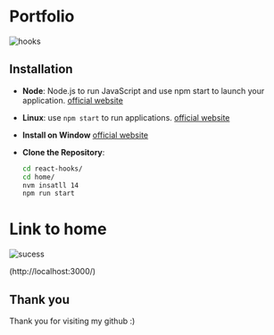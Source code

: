  
 # Portfolio

![hooks](https://github.com/user-attachments/assets/61923db8-2853-4eeb-b9ad-915c9e4389e1)

<h2>Installation</h2>

- **Node**: Node.js to run JavaScript and use npm start to launch your application. [official website](https://nodejs.org/en)
- **Linux**: use `npm start` to run applications. [official website](https://apps.microsoft.com/detail/9n9tngvndl3q?rtc=1&hl=en-au&gl=AU)

- **Install on Window** [official website](https://learn.microsoft.com/en-us/windows/wsl/install-manual)

- **Clone the Repository**:
   ```bash
   cd react-hooks/
   cd home/
   nvm insatll 14
   npm run start 

  
# Link to home

![sucess](https://github.com/user-attachments/assets/6ff32b74-01b6-4105-aa32-e64dfde83281)

(http://localhost:3000/)



## Thank you
Thank you for visiting my github :)

 
